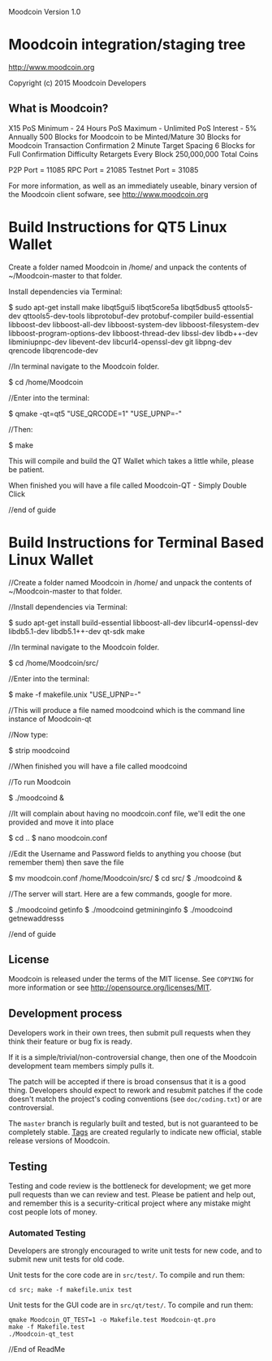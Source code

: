 Moodcoin Version 1.0

Moodcoin integration/staging tree
================================

http://www.moodcoin.org

Copyright (c) 2015 Moodcoin Developers

What is Moodcoin?
----------------
X15
PoS Minimum - 24 Hours
PoS Maximum - Unlimited
PoS Interest - 5% Annually 
500 Blocks for Moodcoin to be Minted/Mature
30 Blocks for Moodcoin Transaction Confirmation
2 Minute Target Spacing
6 Blocks for Full Confirmation
Difficulty Retargets Every Block
250,000,000 Total Coins

P2P Port = 11085
RPC Port = 21085
Testnet Port = 31085

For more information, as well as an immediately useable, binary version of
the Moodcoin client sofware, see http://www.moodcoin.org

Build Instructions for QT5 Linux Wallet
======================================
Create a folder named Moodcoin in /home/ and unpack the contents of ~/Moodcoin-master to that folder.

Install dependencies via Terminal:

$ sudo apt-get install make libqt5gui5 libqt5core5a libqt5dbus5 qttools5-dev qttools5-dev-tools libprotobuf-dev protobuf-compiler build-essential libboost-dev libboost-all-dev libboost-system-dev libboost-filesystem-dev libboost-program-options-dev libboost-thread-dev libssl-dev libdb++-dev libminiupnpc-dev libevent-dev libcurl4-openssl-dev git libpng-dev qrencode libqrencode-dev

//In terminal navigate to the Moodcoin folder.

$ cd /home/Moodcoin

//Enter into the terminal:

$ qmake -qt=qt5 "USE_QRCODE=1" "USE_UPNP=-"

//Then:

$ make

This will compile and build the QT Wallet which takes a little while, please be patient.

When finished you will have a file called Moodcoin-QT - Simply Double Click

//end of guide


Build Instructions for Terminal Based Linux Wallet
===================================================
//Create a folder named Moodcoin in /home/ and unpack the contents of ~/Moodcoin-master to that folder.

//Install dependencies via Terminal:

$ sudo apt-get install build-essential libboost-all-dev libcurl4-openssl-dev libdb5.1-dev libdb5.1++-dev qt-sdk make 

//In terminal navigate to the Moodcoin folder.

$ cd /home/Moodcoin/src/

//Enter into the terminal:

$ make -f makefile.unix "USE_UPNP=-"

//This will produce a file named moodcoind which is the command line instance of Moodcoin-qt

//Now type:

$ strip moodcoind

//When finished you will have a file called moodcoind

//To run Moodcoin

$ ./moodcoind & 

//It will complain about having no moodcoin.conf file, we'll edit the one provided and move it into place

$ cd ..
$ nano moodcoin.conf

//Edit the Username and Password fields to anything you choose (but remember them) then save the file

$ mv moodcoin.conf /home/Moodcoin/src/
$ cd src/
$ ./moodcoind &

//The server will start. Here are a few commands, google for more.

$ ./moodcoind getinfo
$ ./moodcoind getmininginfo
$ ./moodcoind getnewaddresss

//end of guide


License
-------

Moodcoin is released under the terms of the MIT license. See `COPYING` for more
information or see http://opensource.org/licenses/MIT.

Development process
-------------------

Developers work in their own trees, then submit pull requests when they think
their feature or bug fix is ready.

If it is a simple/trivial/non-controversial change, then one of the Moodcoin
development team members simply pulls it.

The patch will be accepted if there is broad consensus that it is a good thing.
Developers should expect to rework and resubmit patches if the code doesn't
match the project's coding conventions (see `doc/coding.txt`) or are
controversial.

The `master` branch is regularly built and tested, but is not guaranteed to be
completely stable. [Tags](https://github.com/Moodcoin-project/Moodcoin) are created
regularly to indicate new official, stable release versions of Moodcoin.

Testing
-------

Testing and code review is the bottleneck for development; we get more pull
requests than we can review and test. Please be patient and help out, and
remember this is a security-critical project where any mistake might cost people
lots of money.

### Automated Testing

Developers are strongly encouraged to write unit tests for new code, and to
submit new unit tests for old code.

Unit tests for the core code are in `src/test/`. To compile and run them:

    cd src; make -f makefile.unix test

Unit tests for the GUI code are in `src/qt/test/`. To compile and run them:

    qmake Moodcoin_QT_TEST=1 -o Makefile.test Moodcoin-qt.pro
    make -f Makefile.test
    ./Moodcoin-qt_test
    
//End of ReadMe

